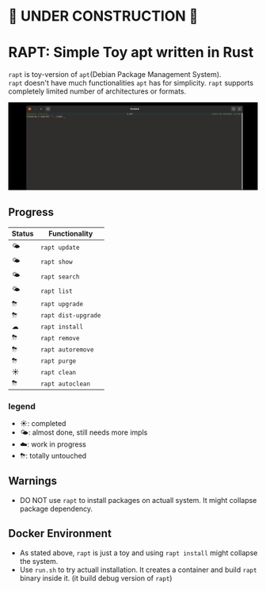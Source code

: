 # 🚧 UNDER CONSTRUCTION 🚧
  
# RAPT: Simple Toy apt written in Rust
`rapt` is toy-version of `apt`(Debian Package Management System).  
`rapt` doesn't have much functionalities `apt` has for simplicity. `rapt` supports completely limited number of architectures or formats.
  
![rapt-install](img/rapt-update-install.gif)

## Progress
| Status | Functionality |
| ------------- | ------------- |
| 🌤 | `rapt update` |
| 🌤 | `rapt show` |
| 🌤 | `rapt search` |
| 🌤 | `rapt list` |
| ⛈ | `rapt upgrade` |
| ⛈ | `rapt dist-upgrade` |
| ☁ | `rapt install` |
| ⛈ | `rapt remove` |
| ⛈ | `rapt autoremove` |
| ⛈ | `rapt purge` |
| ☀ | `rapt clean` |
| ⛈ | `rapt autoclean` |
  
### legend
- ☀️: completed
- 🌤: almost done, still needs more impls 
- ☁️: work in progress
- ⛈: totally untouched

  

## Warnings
- DO NOT use `rapt` to install packages on actuall system. It might collapse package dependency.

## Docker Environment
- As stated above, `rapt` is just a toy and using `rapt install` might collapse the system.
- Use `run.sh` to try actuall installation. It creates a container and build `rapt` binary inside it. (it build debug version of `rapt`)